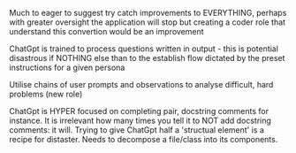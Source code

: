 Much to eager to suggest try catch improvements to EVERYTHING, perhaps with greater oversight the application will stop
but creating a coder role that understand this convertion would be an improvement


ChatGpt is trained to process questions written in output - this is potential disastrous if NOTHING else than to the
establish flow dictated by the preset instructions for a given persona

Utilise chains of user prompts and observations to analyse difficult, hard problems (new role)

ChatGpt is HYPER focused on completing pair, docstring comments for instance. It is irrelevant how many times you tell it
to NOT add docstring comments: it will.
Trying to give ChatGpt half a 'structual element' is a recipe for distaster. Needs to decompose a file/class into its
components.